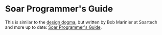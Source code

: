 # Soar Programmer's Guide

This is similar to the [design dogma](./DesignDogma.md), but written by Bob
Marinier at Soartech and more up to date:
[Soar Programmer's Guide](https://soartech.github.io/SoarProgrammersGuide/31654126.html).
